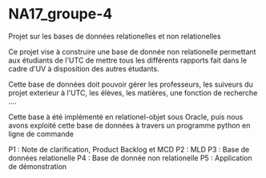 # NA17_groupe-4
Projet sur les bases de données relationelles et non relationelles



Ce projet vise à construire une base de donnée non relationelle permettant aux étudiants de l'UTC de mettre tous les différents rapports fait dans le cadre d'UV à disposition des autres étudants.

Cette base de données doit pouvoir gérer les professeurs, les suiveurs du projet exterieur à l'UTC, les élèves, les matières, une fonction de recherche ....

Cette base à été implémenté en relationel-objet sous Oracle, puis nous avons exploité cette base de données à travers un programme python en ligne de commande


P1 : Note de clarification, Product Backlog et MCD
P2 : MLD
P3 : Base de données relationelle
P4 : Base de donnée non relationelle
P5 : Application de démonstration
